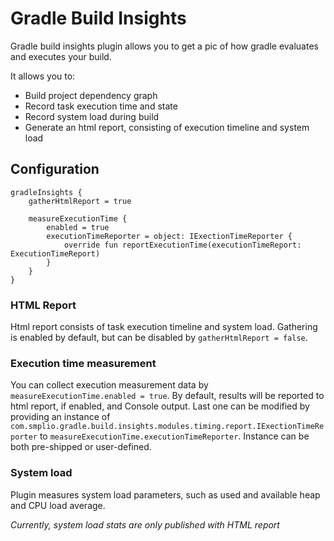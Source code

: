 # Gradle Build Insights
Gradle build insights plugin allows you to get a pic of how gradle evaluates and executes your build.

It allows you to:
- Build project dependency graph
- Record task execution time and state
- Record system load during build
- Generate an html report, consisting of execution timeline and system load

## Configuration
```
gradleInsights {
    gatherHtmlReport = true
    
    measureExecutionTime {
        enabled = true
        executionTimeReporter = object: IExectionTimeReporter {
            override fun reportExecutionTime(executionTimeReport: ExecutionTimeReport)
        }
    }
}
```

### HTML Report
Html report consists of task execution timeline and system load. 
Gathering is enabled by default, but can be disabled by `gatherHtmlReport = false`.

### Execution time measurement
You can collect execution measurement data by `measureExecutionTime.enabled = true`.
By default, results will be reported to html report, if enabled, and Console output. 
Last one can be modified by providing an instance of `com.smplio.gradle.build.insights.modules.timing.report.IExectionTimeReporter` to `measureExecutionTime.executionTimeReporter`.
Instance can be both pre-shipped or user-defined.

### System load
Plugin measures system load parameters, such as used and available heap and CPU load average.

_Currently, system load stats are only published with HTML report_
